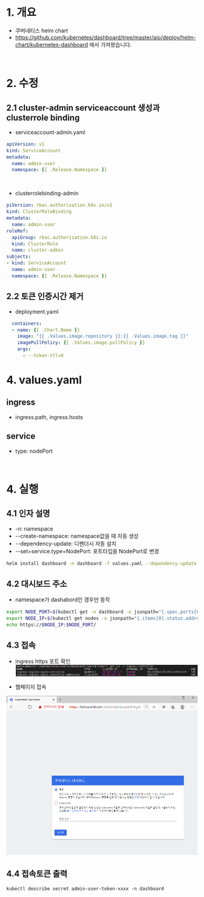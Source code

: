 # 1. 개요
* 쿠버네티스 helm chart
* https://github.com/kubernetes/dashboard/tree/master/aio/deploy/helm-chart/kubernetes-dashboard 에서 가져왔습니다.

<br>

# 2. 수정
## 2.1 cluster-admin serviceaccount 생성과 clusterrole binding
* serviceaccount-admin.yaml
```yaml
apiVersion: v1
kind: ServiceAccount
metadata:
  name: admin-user
  namespace: {{ .Release.Namespace }}
```

<br>

* clusterrolebinding-admin
```yaml
piVersion: rbac.authorization.k8s.io/v1
kind: ClusterRoleBinding
metadata:
  name: admin-user
roleRef:
  apiGroup: rbac.authorization.k8s.io
  kind: ClusterRole
  name: cluster-admin
subjects:
- kind: ServiceAccount
  name: admin-user
  namespace: {{ .Release.Namespace }}
```
## 2.2 토큰 인증시간 제거
* deployment.yaml
```yaml
  containers:
  - name: {{ .Chart.Name }}
    image: "{{ .Values.image.repository }}:{{ .Values.image.tag }}"
    imagePullPolicy: {{ .Values.image.pullPolicy }}
    args:
      - --token-ttl=0
```

# 4. values.yaml
## ingress
* ingress.path, ingress.hosts
## service
* type: nodePort

<br>

# 4. 실행
## 4.1 인자 설명
* -n: namespace
* --create-namespace: namespace없을 때 자동 생성
* --dependency-update: 디펜더시 자동 설치
* --set=service.type=NodePort: 포트타입을 NodePort로 변경
```sh
helm install dashboard -n dashboard -f values.yaml --dependency-update --create-namespace ./charts
```

## 4.2 대시보드 주소
* namespace가 dashabord인 경우만 동작
```sh
export NODE_PORT=$(kubectl get -n dashboard -o jsonpath="{.spec.ports[0].nodePort}" services dashboard-kubernetes-dashboard)
export NODE_IP=$(kubectl get nodes -o jsonpath="{.items[0].status.addresses[0].address}")
echo https://$NODE_IP:$NODE_PORT/
```

## 4.3 접속
* ingress https 포트 확인
![](./imgs/svc.png)

* 웹페이지 접속

![](./imgs/success.png)

## 4.4 접속토큰 출력
```
kubectl describe secret admin-user-token-xxxx -n dashboard
```